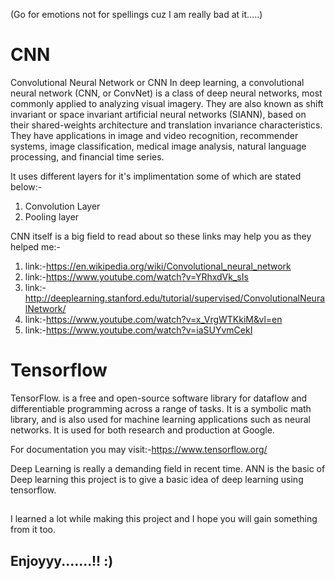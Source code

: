 (Go for emotions not for spellings cuz I am really bad at it.....)

# CNN
 
Convolutional Neural Network or CNN In deep learning, a convolutional neural network (CNN, or ConvNet) is a class of deep neural networks, most commonly applied to analyzing visual imagery. They are also known as shift invariant or space invariant artificial neural networks (SIANN), based on their shared-weights architecture and translation invariance characteristics. They have applications in image and video recognition, recommender systems, image classification, medical image analysis, natural language processing, and financial time series.

It uses different layers for it's implimentation some of which are stated below:-
1. Convolution Layer
2. Pooling layer

CNN itself is a big field to read about so these links may help you as they helped me:-
1. link:-https://en.wikipedia.org/wiki/Convolutional_neural_network
2. link:-https://www.youtube.com/watch?v=YRhxdVk_sIs
3. link:-http://deeplearning.stanford.edu/tutorial/supervised/ConvolutionalNeuralNetwork/
4. link:-https://www.youtube.com/watch?v=x_VrgWTKkiM&vl=en
5. link:-https://www.youtube.com/watch?v=iaSUYvmCekI

# Tensorflow

TensorFlow. is a free and open-source software library for dataflow and differentiable programming across a range of tasks. It is a symbolic math library, and is also used for machine learning applications such as neural networks. It is used for both research and production at Google.

For documentation you may visit:-https://www.tensorflow.org/

Deep Learning is really a demanding field in recent time. ANN is the basic of Deep learning this project is to give a basic idea of deep learning using tensorflow.

## 

I learned a lot while making this project and I hope you will gain something from it too.

## Enjoyyy.......!! :)
